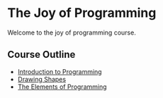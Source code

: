 # The Joy of Programming

Welcome to the joy of programming course.

## Course Outline

* [Introduction to Programming](introduction)
* [Drawing Shapes](drawing-shapes)
* [The Elements of Programming](the-elements-of-programming)

